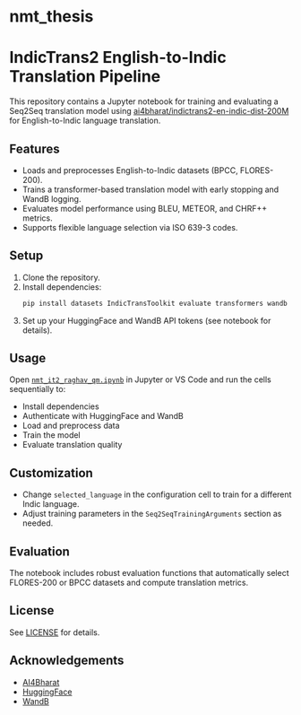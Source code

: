 # nmt_thesis

# IndicTrans2 English-to-Indic Translation Pipeline

This repository contains a Jupyter notebook for training and evaluating a Seq2Seq translation model using [ai4bharat/indictrans2-en-indic-dist-200M](https://huggingface.co/ai4bharat/indictrans2-en-indic-dist-200M) for English-to-Indic language translation.

## Features

- Loads and preprocesses English-to-Indic datasets (BPCC, FLORES-200).
- Trains a transformer-based translation model with early stopping and WandB logging.
- Evaluates model performance using BLEU, METEOR, and CHRF++ metrics.
- Supports flexible language selection via ISO 639-3 codes.

## Setup

1. Clone the repository.
2. Install dependencies:
    ```sh
    pip install datasets IndicTransToolkit evaluate transformers wandb tqdm
    ```
3. Set up your HuggingFace and WandB API tokens (see notebook for details).

## Usage

Open [`nmt_it2_raghav_qm.ipynb`](c:\Users\sanje\Downloads\nmt_it2_raghav_qm.ipynb) in Jupyter or VS Code and run the cells sequentially to:

- Install dependencies
- Authenticate with HuggingFace and WandB
- Load and preprocess data
- Train the model
- Evaluate translation quality

## Customization

- Change `selected_language` in the configuration cell to train for a different Indic language.
- Adjust training parameters in the `Seq2SeqTrainingArguments` section as needed.

## Evaluation

The notebook includes robust evaluation functions that automatically select FLORES-200 or BPCC datasets and compute translation metrics.

## License

See [LICENSE](LICENSE) for details.

## Acknowledgements

- [AI4Bharat](https://ai4bharat.org/)
- [HuggingFace](https://huggingface.co/)
- [WandB](https://wandb.ai/)
